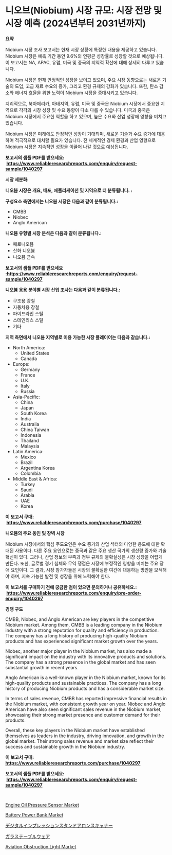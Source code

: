 <p><h1>니오브(Niobium) 시장 규모: 시장 전망 및 시장 예측 (2024년부터 2031년까지)</h1></p><p><strong>요약</strong></p>
<p><p>Niobium 시장 조사 보고서는 현재 시장 상황에 특정한 내용을 제공하고 있습니다. Niobium 시장은 예측 기간 동안 9.6%의 연평균 성장률로 성장할 것으로 예상됩니다. 이 보고서는 NA, APAC, 유럽, 미국 및 중국의 지역적 확산에 대해 상세히 다루고 있습니다.</p><p>Niobium 시장은 현재 안정적인 성장을 보이고 있으며, 주요 시장 동향으로는 새로운 기술의 도입, 고급 재료 수요의 증가, 그리고 환경 규제의 강화가 있습니다. 또한, 탄소 감소와 에너지 효율을 위한 노력이 Niobium 시장을 증대시키고 있습니다.</p><p>지리적으로, 북아메리카, 아태지역, 유럽, 미국 및 중국은 Niobium 시장에서 중요한 지역으로 각각의 시장 성장 및 수요 동향이 다소 다를 수 있습니다. 미국과 중국은 Niobium 시장에서 주요한 역할을 하고 있으며, 높은 수요와 산업 성장에 영향을 미치고 있습니다.</p><p>Niobium 시장은 미래에도 안정적인 성장이 기대되며, 새로운 기술과 수요 증가에 대응하여 적극적으로 대처할 필요가 있습니다. 전 세계적인 경제 환경과 산업 영향으로 Niobium 시장은 지속적인 성장을 이끌어 나갈 것으로 예상됩니다.</p></p>
<p><strong>보고서의 샘플 PDF를 받으세요: &nbsp;<a href="https://www.reliableresearchreports.com/enquiry/request-sample/1040297">https://www.reliableresearchreports.com/enquiry/request-sample/1040297</a></strong></p>
<p><strong>시장 세분화:</strong></p>
<p><strong> 니오븀 시장은 개요, 배포, 애플리케이션 및 지역으로 더 분류됩니다. :</strong></p>
<p><strong>구성요소 측면에서는 니오븀 시장은 다음과 같이 분류됩니다.:</strong></p>
<p><ul><li>CMBB</li><li>Niobec</li><li>Anglo American</li></ul></p>
<p><strong> 니오븀 유형별 시장 분석은 다음과 같이 분류됩니다.:</strong></p>
<p><ul><li>페로니오븀</li><li>산화 니오븀</li><li>니오븀 금속</li></ul></p>
<p><strong>보고서의 샘플 PDF를 받으세요 :<a href="https://www.reliableresearchreports.com/enquiry/request-sample/1040297">https://www.reliableresearchreports.com/enquiry/request-sample/1040297</a></strong></p>
<p><strong> 니오븀 응용 분야별 시장 산업 조사는 다음과 같이 분류됩니다.:</strong></p>
<p><ul><li>구조용 강철</li><li>자동차용 강철</li><li>파이프라인 스틸</li><li>스테인리스 스틸</li><li>기타</li></ul></p>
<p><strong>지역 측면에서 니오븀 지역별로 이용 가능한 시장 플레이어는 다음과 같습니다.:</strong></p>
<p><ul>
    <li>
        North America:
        <ul>
            <li>United States</li>
            <li>Canada</li>
        </ul>
    </li>
    <li>
        Europe:
        <ul>
            <li>Germany</li>
            <li>France</li>
            <li>U.K.</li>
            <li>Italy</li>
            <li>Russia</li>
        </ul>
    </li>
    <li>
        Asia-Pacific:
        <ul>
            <li>China</li>
            <li>Japan</li>
            <li>South Korea</li>
            <li>India</li>
            <li>Australia</li>
            <li>China Taiwan</li>
            <li>Indonesia</li>
            <li>Thailand</li>
            <li>Malaysia</li>
        </ul>
    </li>
    <li>
        Latin America:
        <ul>
            <li>Mexico</li>
            <li>Brazil</li>
            <li>Argentina Korea</li>
            <li>Colombia</li>
        </ul>
    </li>
    <li>
        Middle East & Africa:
        <ul>
            <li>Turkey</li>
            <li>Saudi</li>
            <li>Arabia</li>
            <li>UAE</li>
            <li>Korea</li>
        </ul>
    </li>
    </ul></p>
<p><strong>이 보고서 구매: &nbsp;<a href="https://www.reliableresearchreports.com/purchase/1040297">https://www.reliableresearchreports.com/purchase/1040297</a></strong></p>
<p><strong>니오븀의 주요 동인 및 장벽 시장</strong></p>
<p><p>Niobium 시장에서의 핵심 주도요인은 수요 증가와 산업 섹터의 다양한 용도에 대한 확대된 사용이다. 다른 주요 요인으로는 중국과 같은 주요 생산 국가의 생산량 증가와 기술 혁신이 있다. 그러나, 산업 정보의 부족과 정부 규제의 불확실성은 시장 성장을 어렵게 만든다. 또한, 글로벌 경기 침체와 무역 쟁점은 시장에 부정적인 영향을 미치는 주요 장애 요인이다. 그 결과, 시장 참가자들은 시장의 불확실한 여건에 대응하는 방안을 모색해야 하며, 지속 가능한 발전 및 성장을 위해 노력해야 한다.</p></p>
<p><strong>이 보고서를 구매하기 전에 궁금한 점이 있으면 문의하거나 공유하세요.: &nbsp;<a href="https://www.reliableresearchreports.com/enquiry/pre-order-enquiry/1040297">https://www.reliableresearchreports.com/enquiry/pre-order-enquiry/1040297</a></strong></p>
<p><strong>경쟁 구도</strong></p>
<p><p>CMBB, Niobec, and Anglo American are key players in the competitive Niobium market. Among them, CMBB is a leading company in the Niobium industry with a strong reputation for quality and efficiency in production. The company has a long history of producing high-quality Niobium products and has experienced significant market growth over the years.</p><p>Niobec, another major player in the Niobium market, has also made a significant impact on the industry with its innovative products and solutions. The company has a strong presence in the global market and has seen substantial growth in recent years.</p><p>Anglo American is a well-known player in the Niobium market, known for its high-quality products and sustainable practices. The company has a long history of producing Niobium products and has a considerable market size.</p><p>In terms of sales revenue, CMBB has reported impressive financial results in the Niobium market, with consistent growth year on year. Niobec and Anglo American have also seen significant sales revenue in the Niobium market, showcasing their strong market presence and customer demand for their products.</p><p>Overall, these key players in the Niobium market have established themselves as leaders in the industry, driving innovation, and growth in the global market. Their strong sales revenue and market size reflect their success and sustainable growth in the Niobium industry.</p></p>
<p><strong>이 보고서 구매: &nbsp; <a href="https://www.reliableresearchreports.com/purchase/1040297">https://www.reliableresearchreports.com/purchase/1040297</a></strong></p>
<p><strong>보고서의 샘플 PDF를 받으세요: &nbsp;<a href="https://www.reliableresearchreports.com/enquiry/request-sample/1040297">https://www.reliableresearchreports.com/enquiry/request-sample/1040297</a></strong><strong></strong></p>
<p>&nbsp;</p>
<p><p><a href="https://github.com/JameTravis/Market-Research-Report-List-4/blob/main/engine-oil-pressure-sensor-market.md">Engine Oil Pressure Sensor Market</a></p><p><a href="https://view.publitas.com/reportprime-1/battery-power-bank-market-centers-on-aspects-such-as-market-growth-market-share-market-opportunity-and-projected-forecasts-spanning-from-2024-to-2031/">Battery Power Bank Market</a></p><p><a href="https://github.com/zjkmgcs938405/Market-Research-Report-List-1/blob/main/4403108188544.md">デジタルインプレッションスタンドアロンスキャナー</a></p><p><a href="https://medium.com/@reyeshowell655/%E3%82%AC%E3%83%A9%E3%82%B9%E9%A3%9F%E5%99%A8%E5%B8%82%E5%A0%B4-%E5%B8%82%E5%A0%B4cagr-%E5%B8%82%E5%A0%B4%E5%82%BE%E5%90%91-%E3%81%9D%E3%81%97%E3%81%A6%E6%88%90%E9%95%B7%E6%88%A6%E7%95%A5%E3%81%AB%E9%96%A2%E3%81%99%E3%82%8B%E6%83%85%E5%A0%B1-4e1704e44fa9">ガラステーブルウェア</a></p><p><a href="https://cute-banjo-8ca.notion.site/Aviation-Obstruction-Light-Market-Size-Growth-Outlook-from-2024-to-2031-projecting-at-Market-s-Tre-c1b49a9b31e8436db7e0ad994715e6c6">Aviation Obstruction Light Market</a></p></p>